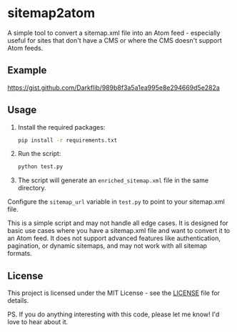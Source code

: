 # sitemap2atom

A simple tool to convert a sitemap.xml file into an Atom feed - especially useful for sites that don't have a CMS or where the CMS doesn't support Atom feeds.

## Example

https://gist.github.com/Darkflib/989b8f3a5a1ea995e8e294669d5e282a

## Usage

1. Install the required packages:
   ```bash
   pip install -r requirements.txt
   ```

2. Run the script:
   ```bash
   python test.py
   ```
3. The script will generate an `enriched_sitemap.xml` file in the same directory.

Configure the `sitemap_url` variable in `test.py` to point to your sitemap.xml file.

This is a simple script and may not handle all edge cases. It is designed for basic use cases where you have a sitemap.xml file and want to convert it to an Atom feed.
It does not support advanced features like authentication, pagination, or dynamic sitemaps, and may not work with all sitemap formats.

## License

This project is licensed under the MIT License - see the [LICENSE](LICENSE) file for details.

PS. If you do anything interesting with this code, please let me know! I'd love to hear about it.
